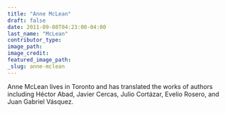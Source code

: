 ```yaml
---
title: "Anne McLean"
draft: false
date: 2011-09-08T04:23:00-04:00
last_name: "McLean"
contributor_type:
image_path:
image_credit:
featured_image_path:
_slug: anne-mclean
---
```


Anne McLean lives in Toronto and has translated the works of authors including Héctor Abad, Javier Cercas, Julio Cortázar, Evelio Rosero, and Juan Gabriel Vásquez.

